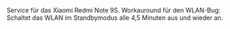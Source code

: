 Service für das Xiaomi Redmi Note 9S. Workauround für den WLAN-Bug: Schaltet das WLAN im Standbymodus alle 4,5 Minuten aus und wieder an.
